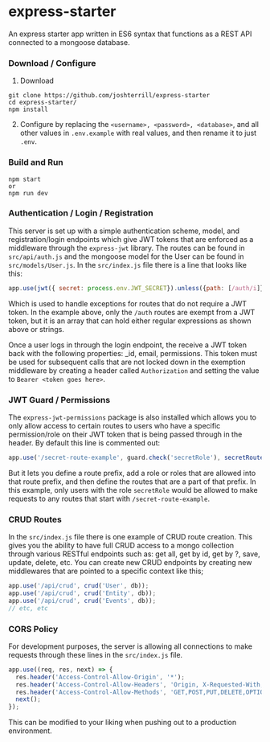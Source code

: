 # express-starter

An express starter app written in ES6 syntax that functions as a REST API connected to a mongoose database.

### Download / Configure

1. Download

```
git clone https://github.com/joshterrill/express-starter
cd express-starter/
npm install
```


2. Configure by replacing the `<username>, <password>, <database>`, and all other values in `.env.example` with real values, and then rename it to just `.env`.

### Build and Run

```
npm start
or
npm run dev
```

### Authentication / Login / Registration

This server is set up with a simple authentication scheme, model, and registration/login endpoints which give JWT tokens that are enforced as a middleware through the `express-jwt` library. The routes can be found in `src/api/auth.js` and the mongoose model for the User can be found in `src/models/User.js`. In the `src/index.js` file there is a line that looks like this:

```javascript
app.use(jwt({ secret: process.env.JWT_SECRET}).unless({path: [/auth/i]}));
```

Which is used to handle exceptions for routes that do not require a JWT token. In the example above, only the `/auth` routes are exempt from a JWT token, but it is an array that can hold either regular expressions as shown above or strings.

Once a user logs in through the login endpoint, the receive a JWT token back with the following properties: _id, email, permissions. This token must be used for subsequent calls that are not locked down in the exemption middleware by creating a header called `Authorization` and setting the value to `Bearer <token goes here>`.

### JWT Guard / Permissions

The `express-jwt-permissions` package is also installed which allows you to only allow access to certain routes to users who have a specific permission/role on their JWT token that is being passed through in the header. By default this line is commented out:

```javascript
app.use('/secret-route-example', guard.check('secretRole'), secretRoutes(db));
```

But it lets you define a route prefix, add a role or roles that are allowed into that route prefix, and then define the routes that are a part of that prefix. In this example, only users with the role `secretRole` would be allowed to make requests to any routes that start with `/secret-route-example`.

### CRUD Routes

In the `src/index.js` file there is one example of CRUD route creation. This gives you the ability to have full CRUD access to a mongo collection through various RESTful endpoints such as: get all, get by id, get by ?, save, update, delete, etc. You can create new CRUD endpoints by creating new middlewares that are pointed to a specific context like this;

```javascript
app.use('/api/crud', crud('User', db));
app.use('/api/crud', crud('Entity', db));
app.use('/api/crud', crud('Events', db));
// etc, etc
```

### CORS Policy

For development purposes, the server is allowing all connections to make requests through these lines in the `src/index.js` file.

```javascript
app.use((req, res, next) => {
  res.header('Access-Control-Allow-Origin', '*');
  res.header('Access-Control-Allow-Headers', 'Origin, X-Requested-With, Content-Type, Accept');
  res.header('Access-Control-Allow-Methods', 'GET,POST,PUT,DELETE,OPTIONS');
  next();
});
```

This can be modified to your liking when pushing out to a production environment.
